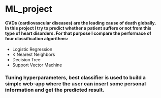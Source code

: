 # ML_project

#### CVDs (cardiovascular diseases) are the leading cause of death globally. In this project I try to predict whether a patient suffers or not from this type of heart disorders. For that purpose I compare the performace of four classification algorithms:
- Logistic Regression
- K Nearest Neighbors
- Decision Tree 
- Support Vector Machine
### Tuning hyperparameters, best classifier is used to build a simple web-app where the user can insert some personal information and get the predicted result.

